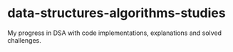 # data-structures-algorithms-studies
My progress in DSA with code implementations, explanations and solved challenges.
